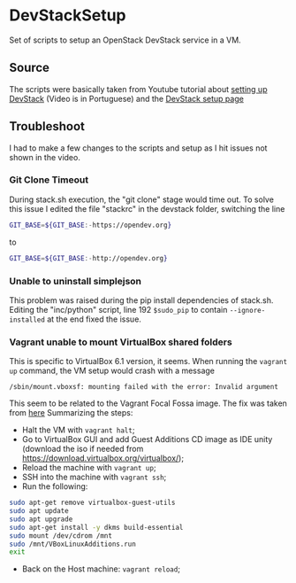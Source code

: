 # DevStackSetup
Set of scripts to setup an OpenStack DevStack service in a VM.

## Source
The scripts were basically taken from Youtube tutorial about [setting up DevStack](https://www.youtube.com/watch?v=bh2CHlxyIvw) (Video is in Portuguese) and the [DevStack setup page](https://docs.openstack.org/devstack/latest/)

## Troubleshoot
I had to make a few changes to the scripts and setup as I hit issues not shown in the video.

### Git Clone Timeout
During stack.sh execution, the "git clone" stage would time out.
To solve this issue I edited the file "stackrc" in the devstack folder, switching the line
```bash
GIT_BASE=${GIT_BASE:-https://opendev.org}
```
to
```bash
GIT_BASE=${GIT_BASE:-http://opendev.org}
```
### Unable to uninstall simplejson
This problem was raised during the pip install dependencies of stack.sh.
Editing the "inc/python" script, line 192 `$sudo_pip` to contain `--ignore-installed` at the end fixed the issue.

### Vagrant unable to mount VirtualBox shared folders
This is specific to VirtualBox 6.1 version, it seems. When running the `vagrant up` command, the VM setup would crash with a message
```
/sbin/mount.vboxsf: mounting failed with the error: Invalid argument
```
This seem to be related to the Vagrant Focal Fossa image.
The fix was taken from [here](https://www.mail-archive.com/ubuntu-bugs@lists.ubuntu.com/msg5944668.html)
Summarizing the steps:
- Halt the VM with `vagrant halt`;
- Go to VirtualBox GUI and add Guest Additions CD image as IDE unity (download the iso if needed from https://download.virtualbox.org/virtualbox/);
- Reload the machine with `vagrant up`;
- SSH into the machine with `vagrant ssh`;
- Run the following:
```bash
sudo apt-get remove virtualbox-guest-utils
sudo apt update
sudo apt upgrade
sudo apt-get install -y dkms build-essential
sudo mount /dev/cdrom /mnt
sudo /mnt/VBoxLinuxAdditions.run
exit
```
- Back on the Host machine: `vagrant reload`;

